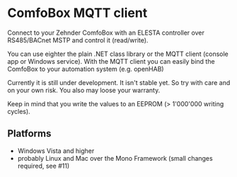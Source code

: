 # ComfoBox MQTT client

Connect to your Zehnder ComfoBox with an ELESTA controller over RS485/BACnet MSTP and control it (read/write).

You can use eighter the plain .NET class library or the MQTT client (console app or Windows service). With the MQTT client you can easily bind the ComfoBox to your automation system (e.g. openHAB)

Currently it is still under development. It isn't stable yet. So try with care and on your own risk. You also may loose your warranty.

Keep in mind that you write the values to an EEPROM (> 1'000'000 writing cycles).

Platforms
---------
* Windows Vista and higher
* probably Linux and Mac over the Mono Framework (small changes required, see #11)


